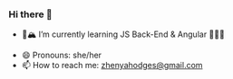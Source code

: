 ### Hi there 👋

<!--
**zhenyahodges/zhenyahodges** is a ✨ _special_ ✨ repository because its `README.md` (this file) appears on your GitHub profile.

Here are some ideas to get you started:

- 🔭 I’m currently working on ...
- 👯 I’m looking to collaborate on ...
- 🤔 I’m looking for help with ...
- 💬 Ask me about ...
- 😄 Pronouns: ...
- ⚡ Fun fact: ...
-->

- 🌱:mountain_snow: I’m currently learning JS Back-End & Angular 👩🏻‍💻
<!-- - :keyboard: I’m currently working on my first React project. -->
- 😄 Pronouns: she/her
- 📫 How to reach me: zhenyahodges@gmail.com

